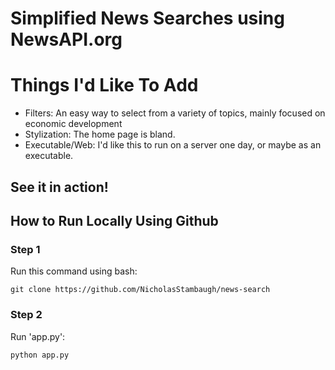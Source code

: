# Simplified News Searches using NewsAPI.org

# Things I'd Like To Add

+ Filters: An easy way to select from a variety of topics, mainly focused on economic development
+ Stylization: The home page is bland.
+ Executable/Web: I'd like this to run on a server one day, or maybe as an executable.

## See it in action!



## How to Run Locally Using Github

### Step 1

Run this command using bash:
```
git clone https://github.com/NicholasStambaugh/news-search
```

### Step 2

Run 'app.py':
```
python app.py
```
